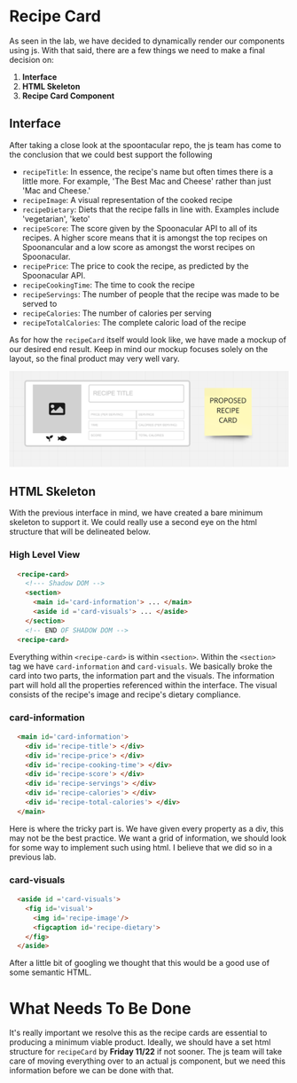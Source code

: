 # Recipe Card

As seen in the lab, we have decided to dynamically render our components using js. 
With that said, there are a few things we need to make a final decision on:

1. __Interface__
2. __HTML Skeleton__
3. __Recipe Card Component__

## Interface

After taking a close look at the spoontacular repo, the js team has come to the conclusion that we could best support the following
* ```recipeTitle```: In essence, the recipe's name but often times there is a little more. For example, 'The Best Mac and Cheese' rather than just 'Mac and Cheese.'
* ```recipeImage```: A visual representation of the cooked recipe
* ```recipeDietary```: Diets that the recipe falls in line with. Examples include 'vegetarian', 'keto'
* ```recipeScore```: The score given by the Spoonacular API to all of its recipes. A higher score means that it is amongst the top recipes on Spoonancular
  and a low score as amongst the worst recipes on Spoonacular.
* ```recipePrice```: The price to cook the recipe, as predicted by the Spoonacular API.
* ```recipeCookingTime```: The time to cook the recipe
* ```recipeServings```: The number of people that the recipe was made to be served to
* ```recipeCalories```: The number of calories per serving
* ```recipeTotalCalories```: The complete caloric load of the recipe

As for how the ```recipeCard``` itself would look like, we have made a mockup of our desired end result. Keep in mind our mockup focuses solely on the layout, 
so the final product may very well vary.

![Recipe Card Mock Up](images/recipeCardMockUp.png)

## HTML Skeleton

With the previous interface in mind, we have created a bare minimum skeleton to support it. We could really use a second eye on the html structure that will 
be delineated below. 

### High Level View
```HTML
  <recipe-card>
    <!--- Shadow DOM -->
    <section>
      <main id='card-information'> ... </main>
      <aside id ='card-visuals'> ... </aside>
    </section> 
    <!-- END OF SHADOW DOM -->
  <recipe-card>
```
Everything within `<recipe-card>` is within `<section>`. Within the `<section>` tag we have `card-information` and `card-visuals`. 
We basically broke the card into two parts, the information part and the visuals. The information part will hold all the properties referenced within the 
interface. The visual consists of the recipe's image and recipe's dietary compliance.

### card-information
```HTML
  <main id='card-information'>
    <div id='recipe-title'> </div>    
    <div id='recipe-price'> </div>
    <div id='recipe-cooking-time'> </div>
    <div id='recipe-score'> </div>
    <div id='recipe-servings'> </div>
    <div id='recipe-calories'> </div>
    <div id='recipe-total-calories'> </div>
  </main>
```
Here is where the tricky part is. We have given every property as a div, this may not be the best practice. We want a grid of information, 
we should look for some way to implement such using html. I believe that we did so in a previous lab.

### card-visuals
```HTML
  <aside id ='card-visuals'>
    <fig id='visual'>
      <img id='recipe-image'/>
      <figcaption id='recipe-dietary'>
    </fig>
  </aside>
```

After a little bit of googling we thought that this would be a good use of some semantic HTML.

# What Needs To Be Done
It's really important we resolve this as the recipe cards are essential to producing a minimum viable product. Ideally, we should have a set html structure
for `recipeCard` by __Friday 11/22__ if not sooner. The js team will take care of moving everything over to an actual js component, but we need this information 
before we can be done with that.

